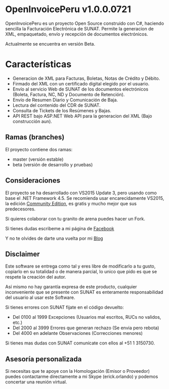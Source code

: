 # OpenInvoicePeru v1.0.0.0721 #
OpenInvoicePeru es un proyecto Open Source construido con C#, haciendo sencilla la Facturación Electrónica de SUNAT.
Permite la generacion de XML, empaquetado, envío y recepción de documentos electrónicos.

Actualmente se encuentra en versión Beta.

# Características #
- Generacion de XML para Facturas, Boletas, Notas de Crédito y Débito.
- Firmado del XML con un certificado digital elegido por el usuario.
- Envío al servicio Web de SUNAT de los documentos electrónicos (Boleta, Factura, NC, ND y Documento de Retención).
- Envío de Resumen Diario y Comunicación de Baja.
- Lectura del contenido del CDR de SUNAT.
- Consulta de Tickets de los Resúmenes y Bajas.
- API REST bajo ASP.NET Web API para la generacion del XML (Bajo construcción aun).

## Ramas (branches) ##

El proyecto contiene dos ramas:

- master (versión estable)
- beta (versión de desarrollo y pruebas)

## Consideraciones ##
El proyecto se ha desarrollado con VS2015 Update 3, pero usando como base el .NET Framework 4.5.
Se recomienda usar encarecidamente VS2015, la edición [Community Edition](https://www.visualstudio.com/downloads/download-visual-studio-vs), es gratis y mucho mejor que sus predecesores.

Si quieres colaborar con tu granito de arena puedes hacer un Fork.

Si tienes dudas escribeme a mi página de [Facebook](http://m.me/erickorlandoblog)

Y no te olvides de darte una vuelta por mi [Blog](http://erickorlando.com/2016/05/07/proyecto-opensource-facturacion-electronica-sunat/)

## Disclaimer ##

Este software se entrega como tal y eres libre de modificarlo a tu gusto, copiarlo en su totalidad 
o de manera parcial, lo unico que pido es que se respete la creación del autor.

Así mismo no hay garantía expresa de este producto, cualquier inconveniente que se presente con SUNAT 
es enteramente responsabilidad del usuario al usar este Software. 

Si tienes errores con SUNAT fijate en el código devuelto:

- Del 0100 al 1999 Excepciones (Usuarios mal escritos, RUCs no validos, etc.)
- Del 2000 al 3999 Errores que generan rechazo (Se envia pero rebota)
- Del 4000 en adelante Observaciones (Correcciones menores)

Si tienes mas dudas con SUNAT comunícate con ellos al +51 1 3150730.

## Asesoría personalizada ##

Si necesitas que te apoye con la Homologación (Emisor o Proveedor) puedes contactarme 
directamente a mi Skype (erick.orlando) y podemos concertar una reunión virtual.
